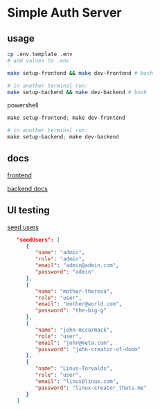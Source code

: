 # Simple Auth Server

## usage

```Bash
cp .env.template .env
# add values to .env
```

```Bash
make setup-frontend && make dev-frontend # bash

# in another terminal run:
make setup-backend && make dev-backend # bash
```

powershell 
```powershell
make setup-frontend; make dev-frontend

# in another terminal run:
make setup-backend; make dev-backend
```

## docs
[frontend](./frontend/README.md)


[backend docs](./backend/README.md)

## UI testing 

[seed users](./backend/src/db/connection/seedData.json)

```json
   "seedUsers": [
      {
         "name": "admin",
         "role": "admin",
         "email": "admin@admin.com",
         "password": "admin"
      },
      {
         "name": "mother-theresa",
         "role": "user",
         "email": "mother@world.com",
         "password": "the-big-g"
      },
      {
         "name": "john-mccarmack",
         "role": "user",
         "email": "john@meta.com",
         "password": "john-creator-of-doom"
      },
      {
         "name": "Linus-Torvalds",
         "role": "user",
         "email": "linus@linux.com",
         "password": "linux-creator_thats-me"
      }
   ]
```


